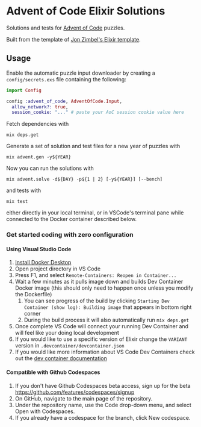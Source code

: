 # Advent of Code Elixir Solutions

Solutions and tests for [Advent of Code](https://adventofcode.com/) puzzles.

Built from the template of [Jon Zimbel's Elixir template](https://github.com/jzimbel/adventofcode-elixir).

## Usage

Enable the automatic puzzle input downloader by creating a `config/secrets.exs`
file containing the following:

```elixir
import Config

config :advent_of_code, AdventOfCode.Input,
  allow_network?: true,
  session_cookie: "..." # paste your AoC session cookie value here
```

Fetch dependencies with
```shell
mix deps.get
```

Generate a set of solution and test files for a new year of puzzles with
```shell
mix advent.gen -y${YEAR}
```

Now you can run the solutions with
```shell
mix advent.solve -d${DAY} -p${1 | 2} [-y${YEAR}] [--bench]
```

and tests with
```shell
mix test
```

either directly in your local terminal, or in VSCode's terminal pane while connected to the Docker container described below.

### Get started coding with zero configuration

#### Using Visual Studio Code

1. [Install Docker Desktop](https://www.docker.com/products/docker-desktop)
1. Open project directory in VS Code
1. Press F1, and select `Remote-Containers: Reopen in Container...`
1. Wait a few minutes as it pulls image down and builds Dev Container Docker image (this should only need to happen once unless you modify the Dockerfile)
    1. You can see progress of the build by clicking `Starting Dev Container (show log): Building image` that appears in bottom right corner
    1. During the build process it will also automatically run `mix deps.get`
1. Once complete VS Code will connect your running Dev Container and will feel like your doing local development
1. If you would like to use a specific version of Elixir change the `VARIANT` version in `.devcontainer/devcontainer.json`
1. If you would like more information about VS Code Dev Containers check out the [dev container documentation](https://code.visualstudio.com/docs/remote/create-dev-container/?WT.mc_id=AZ-MVP-5003399)

#### Compatible with Github Codespaces
1. If you don't have Github Codespaces beta access, sign up for the beta https://github.com/features/codespaces/signup
1. On GitHub, navigate to the main page of the repository.
1. Under the repository name, use the  Code drop-down menu, and select Open with Codespaces.
1. If you already have a codespace for the branch, click  New codespace.
